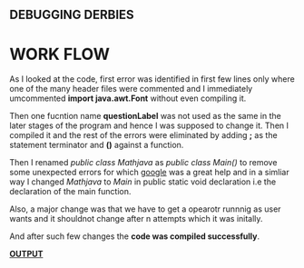 
## DEBUGGING DERBIES
# WORK FLOW

As I looked at the code, first error was identified in first few lines only where one of the many header files were commented and I immediately umcommented **import java.awt.Font** without even compiling it.

Then one fucntion name **questionLabel** was not used as the same in the later stages of the program and hence I was supposed to change it. 
Then I compiled it and the rest of the errors were eliminated by adding **;** as the statement terminator and **()** against a function.

Then I renamed *public class Mathjava* as *public class Main()* to remove some unexpected errors for which [google](https://www.google.com/) was a great help and in a simliar way I changed *Mathjava* to *Main* in public static void declaration i.e the declaration of the main function.

Also, a major change was that we have to get  a opearotr runnnig as user wants and it shouldnot change after n attempts which it was initally.

And after such few changes the **code was compiled successfully**.

[**OUTPUT**]()
